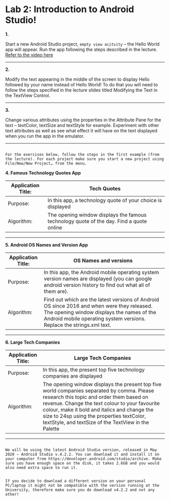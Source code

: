# Lab 2: Introduction to Android Studio!
    
**1.**

Start a new Android Studio project, `empty view acitvity` – the Hello World app will appear. Run the app following the steps described in the lecture. 
[Refer to the video here](https://gre.cloud.panopto.eu/Panopto/Pages/Viewer.aspx?id=b27997df-7667-4444-973f-b1c000b894e5)
______

**2.** 

Modify the text appearing in the middle of the screen to display Hello followed by your name instead of Hello World! To do that you will need to follow the steps specified in the lecture slides titled Modifying the Text in the TextView Control.
_____

**3.**

Change various attributes using the properties in the Attribute Pane for the text – textColor, textSize and textStyle for example. Experiment with other text attributes as well as see what effect it will have on the text displayed when you run the app in the emulator.
__________

~~~admonish note

For the exercises below, follow the steps in the first example (from the lecture). For each project make sure you start a new project using File/New/New Project… from the menu. 

~~~

**4. Famous Technology Quotes App**

|Application Title:  |Tech Quotes|
|----|----|
|Purpose: |In this app, a technology quote of your choice is displayed |
|Algorithm: | The opening window displays the famous technology quote of the day. Find a quote online|
___________________

**5. Android OS Names and Version App**

|Application Title: |OS Names and versions|
|---|---|
|Purpose:|In this app, the Android mobile operating system version names are displayed (you can google android version history to find out what all of them are).|
|Algorithm:|Find out which are the latest versions of Android OS since 2016 and when were they released.  The opening window displays the names of the Android mobile operating system versions.  Replace the strings.xml text.|
___________________

**6. Large Tech Companies**


|Application Title: |Large Tech Companies|
|---|---|
|Purpose:| In this app, the present top five technology companies are displayed |
|Algorithm:| The opening window displays the present top five world companies separated by comma. Please research this topic and order them based on revenue. Change the text colour to your favourite colour, make it bold and italics and change the size to 24sp using the properties textColor, textStyle, and textSize of the TextView in the Palette|
___________________

~~~admonish note

We will be using the latest Android Studio version, released in May 2020 – Android Studio v.4.2.2. You can download it and install it on your computer from https://developer.android.com/studio/archive. Make sure you have enough space on the disk, it takes 2.6GB and you would also need extra space to run it.

~~~

~~~admonish warning

If you decide to download a different version on your personal PC/laptop it might not be compatible with the version running at the University, therefore make sure you do download v4.2.2 and not any other!

~~~
